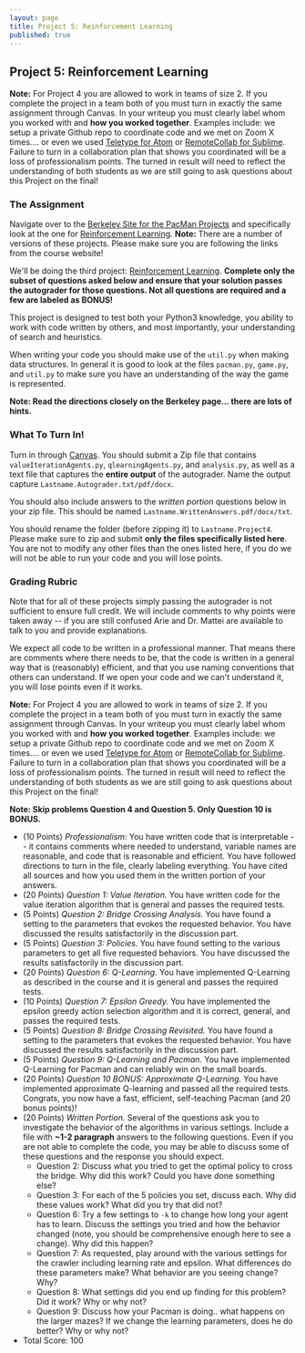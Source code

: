 ```yaml
---
layout: page
title: Project 5: Reinforcement Learning
published: true
---
```


## Project 5: Reinforcement Learning

**Note:** For Project 4 you are allowed to work in teams of size 2.  If you complete the project in a team both of you must turn in exactly the same assignment through Canvas.  In your writeup you must clearly label whom you worked with and **how you worked together**.  Examples include: we setup a private Github repo to coordinate code and we met on Zoom X times.... or even we used [Teletype for Atom](https://teletype.atom.io/) or [RemoteCollab for Sublime](https://packagecontrol.io/packages/RemoteCollab).  Failure to turn in a collaboration plan that shows you coordinated will be a loss of professionalism points.  The turned in result will need to reflect the understanding of both students as we are still going to ask questions about this Project on the final!

### The Assignment

Navigate over to the [Berkeley Site for the PacMan Projects](https://inst.eecs.berkeley.edu/~cs188/fa18/projects.html) and specifically look at the one for [Reinforcement Learning](https://inst.eecs.berkeley.edu/~cs188/fa18/project3.html).  **Note:** There are a number of versions of these projects.  Please make sure you are following the links from the course website!

We'll be doing the third project: [Reinforcement Learning](https://inst.eecs.berkeley.edu/~cs188/fa18/project3.html).  **Complete only the subset of questions asked below and ensure that your solution passes the autograder for those questions.  Not all questions are required and a few are labeled as BONUS!**

This project is designed to test both your Python3 knowledge, you ability to work with code written by others, and most importantly, your understanding of search and heuristics.

When writing your code you should make use of the `util.py` when making data structures.  In general it is good to look at the files `pacman.py`, `game.py`, and `util.py` to make sure you have an understanding of the way the game is represented.

**Note: Read the directions closely on the Berkeley page... there are lots of hints.**

### What To Turn In!

Turn in through [Canvas](https://tulane.instructure.com/). You should submit a Zip file that contains `valueIterationAgents.py`, `qlearningAgents.py`, and `analysis.py`,  as well as a text file that captures the **entire output** of the autograder.  Name the output capture `Lastname.Autograder.txt/pdf/docx`.

You should also include answers to the *written portion* questions below in your zip file.  This should be named `Lastname.WrittenAnswers.pdf/docx/txt`.

You should rename the folder (before zipping it) to `Lastname.Project4`. Please make sure to zip and submit **only the files specifically listed here**.  You are not to modify any other files than the ones listed here, if you do we will not be able to run your code and you will lose points.

### Grading Rubric

Note that for all of these projects simply passing the autograder is not sufficient to ensure full credit.  We will include comments to why points were taken away -- if you are still confused Arie and Dr. Mattei are available to talk to you and provide explanations.  

We expect all code to be written in a professional manner. That means there are comments where there needs to be, that the code is written in a general way that is (reasonably) efficient, and that you use naming conventions that others can understand.  If we open your code and we can't understand it, you will lose points even if it works.

**Note:** For Project 4 you are allowed to work in teams of size 2.  If you complete the project in a team both of you must turn in exactly the same assignment through Canvas.  In your writeup you must clearly label whom you worked with and **how you worked together**.  Examples include: we setup a private Github repo to coordinate code and we met on Zoom X times.... or even we used [Teletype for Atom](https://teletype.atom.io/) or [RemoteCollab for Sublime](https://packagecontrol.io/packages/RemoteCollab).  Failure to turn in a collaboration plan that shows you coordinated will be a loss of professionalism points.  The turned in result will need to reflect the understanding of both students as we are still going to ask questions about this Project on the final!

**Note: Skip problems Question 4 and Question 5.  Only Question 10 is BONUS.**

* (10 Points) *Professionalism*: You have written code that is interpretable -- it contains comments where needed to understand, variable names are reasonable, and code that is reasonable and efficient.  You have followed directions to turn in the file, clearly labeling everything.  You have cited all sources and how you used them in the written portion of your answers.
* (20 Points) *Question 1: Value Iteration.* You have written code for the value iteration algorithm that is general and passes the required tests.  
* (5 Points) *Question 2: Bridge Crossing Analysis.* You have found a setting to the parameters that evokes the requested behavior.  You have discussed the results satisfactorily in the discussion part.
* (5 Points) *Question 3: Policies.* You have found setting to the various parameters to get all five requested behaviors.  You have discussed the results satisfactorily in the discussion part.
* (20 Points) *Question 6: Q-Learning.* You have implemented Q-Learning as described in the course and it is general and passes the required tests.
* (10 Points) *Question 7: Epsilon Greedy.* You have implemented the epsilon greedy action selection algorithm and it is correct, general, and passes the required tests.
* (5 Points) *Question 8: Bridge Crossing Revisited.* You have found a setting to the parameters that evokes the requested behavior.  You have discussed the results satisfactorily in the discussion part.
* (5 Points) *Question 9: Q-Learning and Pacman.* You have implemented Q-Learning for Pacman and can reliably win on the small boards.
* (20 Points) *Question 10 BONUS: Approximate Q-Learning.* You have implemented approximate Q-learning and passed all the required tests.  Congrats, you now have a fast, efficient, self-teaching Pacman (and 20 bonus points)!
* (20 Points) *Written Portion.* Several of the questions ask you to investigate the behavior of the algorithms in various settings.  Include a file with **~1-2 paragraph** answers to the following questions.  Even if you are not able to complete the code, you may be able to discuss some of these questions and the response you should expect.
	* Question 2: Discuss what you tried to get the optimal policy to cross the bridge.  Why did this work?  Could you have done something else?
	* Question 3: For each of the 5 policies you set, discuss each.  Why did these values work?  What did you try that did not?  
	* Question 6: Try a few settings to `-k` to change how long your agent has to learn.  Discuss the settings you tried and how the behavior changed (note, you should be comprehensive enough here to see a change).  Why did this happen?
	* Question 7: As requested, play around with the various settings for the crawler including learning rate and epsilon.  What differences do these parameters make?  What behavior are you seeing change?  Why?
	* Question 8: What settings did you end up finding for this problem?  Did it work?  Why or why not?
	* Question 9: Discuss how your Pacman is doing.. what happens on the larger mazes?  If we change the learning parameters, does he do better?  Why or why not?
* Total Score: 100